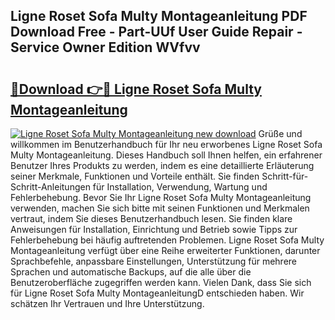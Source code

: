 ## Ligne Roset Sofa Multy Montageanleitung PDF Download Free - Part-UUf User Guide Repair - Service Owner Edition WVfvv

# <h2><a href="http://df6l8im.blite.top/?on=Ligne+Roset+Sofa+Multy+Montageanleitung">🔗Download 👉🔴 Ligne Roset Sofa Multy Montageanleitung</a></h2>

[![Ligne Roset Sofa Multy Montageanleitung new download](https://i.imgur.com/lujVjoI.png)](http://df6l8im.blite.top/?on=Ligne+Roset+Sofa+Multy+Montageanleitung)
Grüße und willkommen im Benutzerhandbuch für Ihr neu erworbenes Ligne Roset Sofa Multy Montageanleitung. Dieses Handbuch soll Ihnen helfen, ein erfahrener Benutzer Ihres Produkts zu werden, indem es eine detaillierte Erläuterung seiner Merkmale, Funktionen und Vorteile enthält. Sie finden Schritt-für-Schritt-Anleitungen für Installation, Verwendung, Wartung und Fehlerbehebung. Bevor Sie Ihr Ligne Roset Sofa Multy Montageanleitung verwenden, machen Sie sich bitte mit seinen Funktionen und Merkmalen vertraut, indem Sie dieses Benutzerhandbuch lesen. Sie finden klare Anweisungen für Installation, Einrichtung und Betrieb sowie Tipps zur Fehlerbehebung bei häufig auftretenden Problemen. Ligne Roset Sofa Multy Montageanleitung verfügt über eine Reihe erweiterter Funktionen, darunter Sprachbefehle, anpassbare Einstellungen, Unterstützung für mehrere Sprachen und automatische Backups, auf die alle über die Benutzeroberfläche zugegriffen werden kann. Vielen Dank, dass Sie sich für Ligne Roset Sofa Multy MontageanleitungD entschieden haben. Wir schätzen Ihr Vertrauen und Ihre Unterstützung.
